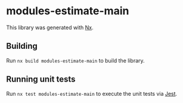 # modules-estimate-main

This library was generated with [Nx](https://nx.dev).

## Building

Run `nx build modules-estimate-main` to build the library.

## Running unit tests

Run `nx test modules-estimate-main` to execute the unit tests via [Jest](https://jestjs.io).
